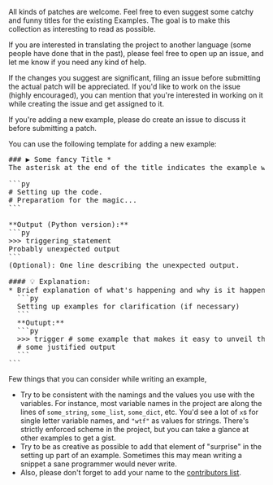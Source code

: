 All kinds of patches are welcome. Feel free to even suggest some catchy and funny titles for the existing Examples. The goal is to make this collection as interesting to read as possible.

If you are interested in translating the project to another language (some people have done that in the past), please feel free to open up an issue, and let me know if you need any kind of help.

If the changes you suggest are significant, filing an issue before submitting the actual patch will be appreciated. If you'd like to work on the issue (highly encouraged), you can mention that you're interested in working on it while creating the issue and get assigned to it.

If you're adding a new example, please do create an issue to discuss it before submitting a patch.

You can use the following template for adding a new example:

<pre>
### ▶ Some fancy Title *
The asterisk at the end of the title indicates the example was not present in the first release and has been recently added.

```py
# Setting up the code.
# Preparation for the magic...
```

**Output (Python version):**
```py
>>> triggering_statement
Probably unexpected output
```
(Optional): One line describing the unexpected output.

#### 💡 Explanation:
* Brief explanation of what's happening and why is it happening.
  ```py
  Setting up examples for clarification (if necessary)
  ```
  **Outupt:**
  ```py
  >>> trigger # some example that makes it easy to unveil the magic
  # some justified output
  ```
```
</pre>


Few things that you can consider while writing an example, 

- Try to be consistent with the namings and the values you use with the variables. For instance, most variable names in the project are along the lines of `some_string`, `some_list`, `some_dict`, etc. You'd see a lot of `x`s for single letter variable names, and `"wtf"` as values for strings. There's strictly enforced scheme in the project, but you can take a glance at other examples to get a gist.
- Try to be as creative as possible to add that element of "surprise" in the setting up part of an example. Sometimes this may mean writing a snippet a sane programmer would never write.
- Also, please don't forget to add your name to the [contributors list](/CONTRIBUTING.md).
